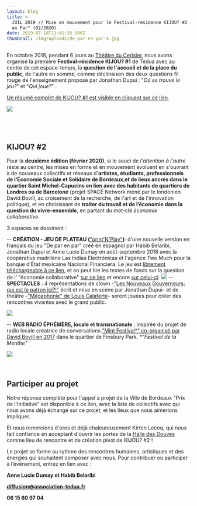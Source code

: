 ```yaml
---
layout: blog
title: >-
  JUIL 2019 // Mise en mouvement pour le Festival-residence KIJOU? #2 - "de Par
  en Par" (02/2020)
date: 2019-07-18T11:41:33.506Z
thumbnail: /img/uploads/de-par-en-par-4.jpg
---
```

En octobre 2018, pendant 6 jours au [Théâtre du Cerisier](http://www.lecerisier.org/index.php?option=com_content&view=article&id=302&Itemid=107), nous avons organisé la première **Festival-résidence KIJOU? #1** de Tedua avec au centre de cet espace-temps, la **question de l'accueil et de la place du public**, de l'autre en somme, comme déclinaison des deux questions fil rouge de l'enseignement proposé par Jonathan Dupui : "_Où se trouve le jeu?_" et "_Qui joue?_" .

[Un résumé complet de KIJOU? #1 est visible en cliquant sur ce lien](https://www.association-tedua.fr/accueil/kijou/).

![](/img/uploads/kijou1-screenshot.png)

## **<br>**

## KIJOU? #2

Pour la **deuxième édition (février 2020)**, si le souci de _l'attention à l'autre_ reste au centre, les mises en forme et en mouvement évoluent en s'ouvrant à de nouveaux collectifs et réseaux d'**artistes, étudiants, professionnels de l’Économie Sociale et Solidaire de Bordeaux**,**et de lieux ancrés dans le quartier Saint Michel-Capucins en lien avec des habitants de quartiers de Londres ou de Barcelone** (projet SPACE Network mené par le londonien David Bovill, au croisement de la recherche, de l'art et de l'innovation politique), et en choisissant de **traiter du travail et de l’économie dans la question du vivre-ensemble**, en partant du mot-clé _économie collaborative_.

3 espaces se dessinent :

\-- **CRÉATION - JEU DE PLATEAU (**["print'N'Play"](http://savoirscommuns.comptoir.net/ludobox)**)**: d'une nouvelle version en français du jeu "De par en par" créé en espagnol par Habib Belaribi, Jonathan Dupui et Anne Lucie Dumay en août-septembre 2018 avec la coopérative madrilène Las Indias Electrónicas et l'agence Two Much pour la banque d’État mexicaine Nacional Financiera. Le jeu est [librement téléchargeable à ce lien](https://www.nafin.com/portalnf/content/economia-colaborativa/para_par_juego.html), et on peut lire les textes de fonds sur la question de l’ "économie collaborative" [sur ce lien](https://www.nafin.com/portalnf/content/economia-colaborativa/espiritu_tiempos.html) et encore [sur celui-ci](https://www.nafin.com/portalnf/content/economia-colaborativa/pasar_accion.html).
![](/img/uploads/kijou1-screenshot.png)
-- **SPECTACLES** : 4 représentations de clown -["Les Nouveaux Gouverneurs: qui est le patron ici?!"](https://www.association-tedua.fr/blogs/juin-2019-week-end-portes-ouvertes-et-representations-du-spectacle-de-latelier-clown-amateur/) écrit et mise en scène par Jonathan Dupui- et de théâtre -["Mégaphonie" de Louis Calaferte](http://www.bordonor.org/ce-mois-au-theatre-la-boite-a-jouer/)- seront jouées pour créer des rencontres vivantes avec le grand public.

![](/img/uploads/62472626_10158046744783840_4659019482902036480_n.jpg)

\-- **WEB RADIO ÉPHÉMÈRE, locale et transnationale** : inspirée du projet de radio locale créatrice de conversations ["Mint Festival*" co-organisé par David Bovill en 2017](http://david.feast.fm/view/community-festival/view/internet-enabled-local-radio/view/radio-garden) dans le quartier de Finsbury Park. _\*"Festival de la Menthe"_

![](/img/uploads/radio-garden-screenshot.png)

<br>

## Participer au projet

Notre réponse complète pour l'appel à projet de la Ville de Bordeaux "Prix de l'Initiative" est disponible à ce lien, avec la liste de collectifs avec qui nous avons déjà échangé sur ce projet, et les lieux que nous aimerions impliquer.

Et nous remercions d'ores et déjà chaleureusement Kirten Lecoq, qui nous fait confiance en acceptant d'ouvrir les portes de la [ Halle des Douves](https://www.douves.org/) comme lieu de rencontre et de création pivot de KIJOU? #2 !

Le projet se forme au rythme des rencontres humaines, artistiques et des énergies qui souhaitent composer avec nous. Pour contribuer ou participer à l’événement, entrez en lien avec :

**Anne Lucie Dumay et Habib Belaribi**

**diffusion@association-tedua.fr**

**06 15 60 97 04**
